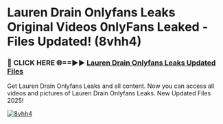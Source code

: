 # Lauren Drain Onlyfans Leaks Original Videos 0nlyFans Leaked - Files Updated! (8vhh4)

<h3>🔴 CLICK HERE 🌐==►► <a href="https://tinyurl.com/2jnfzry5" rel="nofollow">Lauren Drain Onlyfans Leaks Updated Files</a></h3>

Get Lauren Drain Onlyfans Leaks and all content. Now you can access all videos and pictures of Lauren Drain Onlyfans Leaks. New Updated Files 2025!

[![8vhh4](https://i.imgur.com/GyGTBgg.gif)](https://tinyurl.com/2jnfzry5)
